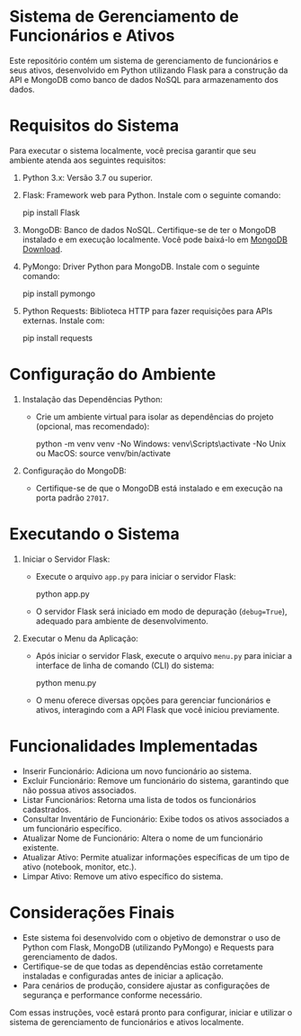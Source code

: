 # Sistema de Gerenciamento de Funcionários e Ativos

Este repositório contém um sistema de gerenciamento de funcionários e seus ativos, desenvolvido em Python utilizando Flask para a construção da API e MongoDB como banco de dados NoSQL para armazenamento dos dados.

# Requisitos do Sistema

Para executar o sistema localmente, você precisa garantir que seu ambiente atenda aos seguintes requisitos:

1. Python 3.x: Versão 3.7 ou superior.
   
2. Flask: Framework web para Python. Instale com o seguinte comando:
   
   pip install Flask
   
   
3. MongoDB: Banco de dados NoSQL. Certifique-se de ter o MongoDB instalado e em execução localmente. Você pode baixá-lo em [MongoDB Download](https://www.mongodb.com/try/download/community).
   
4. PyMongo: Driver Python para MongoDB. Instale com o seguinte comando:
   
   pip install pymongo
   

5. Python Requests: Biblioteca HTTP para fazer requisições para APIs externas. Instale com:
   
   pip install requests
   

# Configuração do Ambiente

1. Instalação das Dependências Python:
   - Crie um ambiente virtual para isolar as dependências do projeto (opcional, mas recomendado):

     python -m venv venv
     -No Windows: venv\Scripts\activate
     -No Unix ou MacOS: source venv/bin/activate


2. Configuração do MongoDB:
   - Certifique-se de que o MongoDB está instalado e em execução na porta padrão `27017`.

# Executando o Sistema

1. Iniciar o Servidor Flask:

   - Execute o arquivo `app.py` para iniciar o servidor Flask:

     python app.py

   - O servidor Flask será iniciado em modo de depuração (`debug=True`), adequado para ambiente de desenvolvimento.

2. Executar o Menu da Aplicação:

   - Após iniciar o servidor Flask, execute o arquivo `menu.py` para iniciar a interface de linha de comando (CLI) do sistema:

     python menu.py

   - O menu oferece diversas opções para gerenciar funcionários e ativos, interagindo com a API Flask que você iniciou previamente.

# Funcionalidades Implementadas

- Inserir Funcionário: Adiciona um novo funcionário ao sistema.
- Excluir Funcionário: Remove um funcionário do sistema, garantindo que não possua ativos associados.
- Listar Funcionários: Retorna uma lista de todos os funcionários cadastrados.
- Consultar Inventário de Funcionário: Exibe todos os ativos associados a um funcionário específico.
- Atualizar Nome de Funcionário: Altera o nome de um funcionário existente.
- Atualizar Ativo: Permite atualizar informações específicas de um tipo de ativo (notebook, monitor, etc.).
- Limpar Ativo: Remove um ativo específico do sistema.

# Considerações Finais

- Este sistema foi desenvolvido com o objetivo de demonstrar o uso de Python com Flask, MongoDB (utilizando PyMongo) e Requests para gerenciamento de dados.
- Certifique-se de que todas as dependências estão corretamente instaladas e configuradas antes de iniciar a aplicação.
- Para cenários de produção, considere ajustar as configurações de segurança e performance conforme necessário.

Com essas instruções, você estará pronto para configurar, iniciar e utilizar o sistema de gerenciamento de funcionários e ativos localmente.
